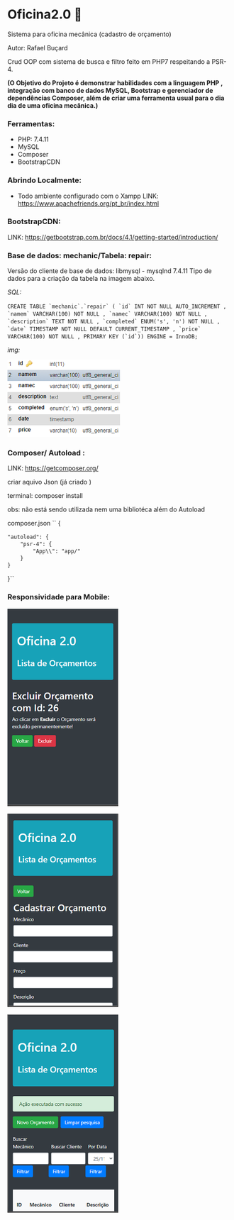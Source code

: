 # Oficina2.0 :wrench:
 Sistema para oficina mecânica (cadastro de orçamento)
 
 Autor: Rafael Buçard 


Crud OOP com sistema de busca e filtro  feito em PHP7 respeitando a PSR-4.  
 
 **(O Objetivo do Projeto é demonstrar habilidades com a linguagem PHP , integração com banco de dados MySQL, Bootstrap e gerenciador de dependências Composer, além de criar uma ferramenta usual para o dia dia de uma oficina mecânica.)**
 
### Ferramentas:
* PHP: 7.4.11
* MySQL
* Composer
* BootstrapCDN
### Abrindo Localmente:
* Todo ambiente configurado com o Xampp
 LINK: https://www.apachefriends.org/pt_br/index.html  
 
   
 ### BootstrapCDN:
 
LINK: https://getbootstrap.com.br/docs/4.1/getting-started/introduction/  

   
 ### Base de dados: mechanic/Tabela: repair:
 
 Versão do cliente de base de dados: libmysql - mysqlnd 7.4.11
 Tipo de dados para a criação da tabela na imagem abaixo.
 
 *SQL:*
 
`` CREATE TABLE `mechanic`.`repair` ( `id` INT NOT NULL AUTO_INCREMENT , `namem` VARCHAR(100) NOT NULL , `namec` VARCHAR(100) NOT NULL , `description` TEXT NOT NULL , `completed` ENUM('s', 'n') NOT NULL , `date` TIMESTAMP NOT NULL DEFAULT CURRENT_TIMESTAMP , `price` VARCHAR(100) NOT NULL , PRIMARY KEY (`id`)) ENGINE = InnoDB; 
 ``

 *img:*
 
![alt text](https://github.com/rafaelbucard/oficina2.0/blob/main/img_readme/Tabela.png)  


  
  
### Composer/ Autoload :

LINK: https://getcomposer.org/


criar aquivo Json (já criado )

terminal:  composer install

obs: não está sendo utilizada nem uma bibliotéca além do Autoload 

composer.json 
``
{
   
    "autoload": {
        "psr-4": {
            "App\\": "app/"
        }
    }
}``

 ### Responsividade para Mobile:
 

![alt text](https://github.com/rafaelbucard/oficina2.0/blob/main/img_readme/delete_id.png)  


![alt text](https://github.com/rafaelbucard/oficina2.0/blob/main/img_readme/mobile_cadastro.png)  


![alt text](https://github.com/rafaelbucard/oficina2.0/blob/main/img_readme/home_table.png)  


